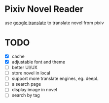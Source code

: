 # Pixiv Novel Reader

use [google translate](https://www.npmjs.com/package/google-translate-api-x) to translate novel from pixiv

# TODO
- [x] cache 
- [x] adjustable font and theme
- [ ] better UI/UX
- [ ] store novel in local
- [ ] support more translate engines, eg. deepL
- [ ] a search page
- [ ] display image in novel
- [ ] search by tag

